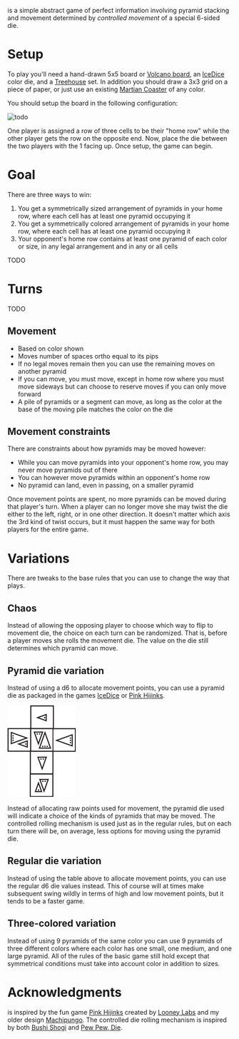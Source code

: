 *<unnamed>* is a simple abstract game of perfect information involving pyramid stacking and movement determined by *controlled movement* of a special 6-sided die.

Setup
=====

To play you'll need a hand-drawn 5x5 board or [Volcano board](), an [IceDice]() color die, and a [Treehouse]() set.  In addition you should draw a 3x3 grid on a piece of paper, or just use an existing [Martian Coaster]() of any color.  

You should setup the board in the following configuration:

![todo](https://raw.githubusercontent.com/fogus/spiel/master/graphics/todo.jpg)

One player is assigned a row of three cells to be their "home row" while the other player gets the row on the opposite end. Now, place the die between the two players with the 1 facing up.  Once setup, the game can begin.

Goal
====

There are three ways to win:

 1. You get a symmetrically sized arrangement of pyramids in your home 
    row, where each cell has at least one pyramid occupying it
 2. You get a symmetrically colored arrangement of pyramids in your
    home row, where each cell has at least one pyramid occupying it
 2. Your opponent's home row contains at least one pyramid of each
    color or size, in any legal arrangement and in any or all cells

TODO

Turns
=====

TODO

## Movement

 * Based on color shown
 * Moves number of spaces ortho equal to its pips
 * If no legal moves remain then you can use the remaining moves 
   on another pyramid
 * If you can move, you must move, except in home row where you
   must move sideways but can choose to reserve moves if you can
   only move forward
 * A pile of pyramids or a segment can move, as long as the color 
   at the base of the moving pile matches the color on the die

## Movement constraints

There are constraints about how pyramids may be moved however:

 * While you can move pyramids into your opponent's home row, 
   you may never move pyramids out of there
 * You can however move pyramids within an opponent's home row
 * No pyramid can land, even in passing, on a smaller pyramid

Once movement points are spent, no more pyramids can be moved during that player's turn.  When a player can no longer move she may twist the die either to the left, right, or in one other direction.  It doesn't matter which axis the 3rd kind of twist occurs, but it must happen the same way for both players for the entire game.

Variations
==========

There are tweaks to the base rules that you can use to change the way that *<unnamed>* plays.

## Chaos <unnamed>

Instead of allowing the opposing player to choose which way to flip to movement die, the choice on each turn can be randomized.  That is, before a player moves she rolls the movement die.  The value on the die still determines which pyramid can move.

## Pyramid die variation

Instead of using a d6 to allocate movement points, you can use a pyramid die as packaged in the games [IceDice](http://www.looneylabs.com/games/icedice) or [Pink Hijinks](http://www.looneylabs.com/games/pink-hijinks).

![pyramid-die](https://raw.githubusercontent.com/fogus/spiel/master/pyramidenspiel/graphics/png/pyramid-die-faces.png)

Instead of allocating raw points used for movement, the pyramid die used will indicate a choice of the kinds of pyramids that may be moved.  The controlled rolling mechanism is used just as in the regular rules, but on each turn there will be, on average, less options for moving using the pyramid die.

## Regular die variation

Instead of using the table above to allocate movement points, you can use the regular d6 die values instead.  This of course will at times make subsequent swing wildly in terms of high and low movement points, but it tends to be a faster game.

## Three-colored variation

Instead of using 9 pyramids of the same color you can use 9 pyramids of three different colors where each color has one small, one medium, and one large pyramid.  All of the rules of the basic game still hold except that symmetrical conditions must take into account color in addition to sizes.

Acknowledgments
===============

*<unnamed>* is inspired by the fun game [Pink Hijinks](http://www.looneylabs.com/games/pink-hijinks) created by [Looney Labs](http://www.looneylabs.com) and my older design [Machipungo](https://github.com/fogus/spiel/tree/master/taschenspiele/machipongo).  The controlled die rolling mechanism is inspired by both [Bushi Shogi](http://boardgamegeek.com/boardgame/15874/bushi-shogi) and [Pew Pew, Die](http://icehousegames.org/wiki/index.php?title=PewPewDie).
